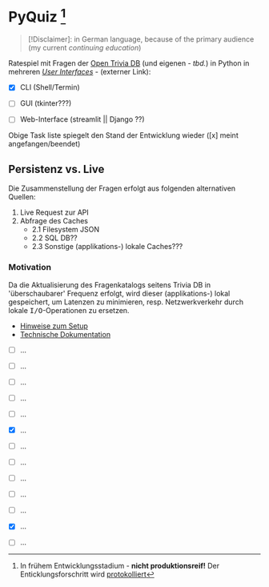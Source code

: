# PyQuiz <DEV> [^1]

>[!Disclaimer]: in German language, because of the primary audience (my current <em>continuing education</em>)


Ratespiel  mit Fragen der [Open Trivia DB](https://opentdb.com/) (und eigenen - <i>tbd.</i>) in Python in mehreren <i>[User Interfaces](https://en.wikipedia.org/wiki/User_interface)</i> - (externer Link):

- [x] CLI (Shell/Termin)
- [ ] GUI (tkinter???)
- [ ] Web-Interface (streamlit || Django ??)


Obige Task liste spiegelt den Stand der Entwicklung wieder ([x] meint angefangen/beendet)

## Persistenz vs. Live

Die Zusammenstellung der Fragen erfolgt aus folgenden alternativen Quellen:

1. Live Request zur API
2. Abfrage des Caches
    - 2.1 Filesystem JSON
    - 2.2 SQL DB??
    - 2.3 Sonstige (applikations-) lokale Caches???

### Motivation

Da die Aktualisierung des Fragenkatalogs seitens Trivia DB in 'überschaubarer' Frequenz erfolgt, wird dieser (applikations-) lokal gespeichert, um Latenzen
zu minimieren, resp. Netzwerkverkehr durch lokale <kbd>I/O</kbd>-Operationen zu ersetzen.

- [Hinweise zum Setup](doq/setup.md) 
- [Technische Dokumentation](doq/dad.md) 



- [ ] ...
- [ ] ...
- [ ] ...
- [ ] ...
- [ ] ...
- [x] ...
- [ ] ...

- [ ] ...
- [ ] ...
- [ ] ...
- [ ] ...
- [x] ...
- [ ] ...







[^1]: In frühem Entwicklungsstadium - **nicht produktionsreif!**
Der Enticklungsforschritt wird [protokolliert](doq/change_history.md)